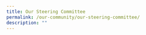 ```yaml
---
title: Our Steering Committee
permalink: /our-community/our-steering-committee/
description: ""
---
```

